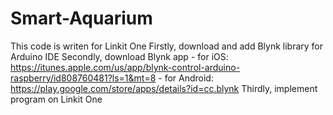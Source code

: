 # Smart-Aquarium
This code is writen for Linkit One
Firstly,  download and add Blynk library for Arduino IDE
Secondly, download Blynk app
        - for iOS: https://itunes.apple.com/us/app/blynk-control-arduino-raspberry/id808760481?ls=1&mt=8
        - for Android: https://play.google.com/store/apps/details?id=cc.blynk
Thirdly, implement program on Linkit One
